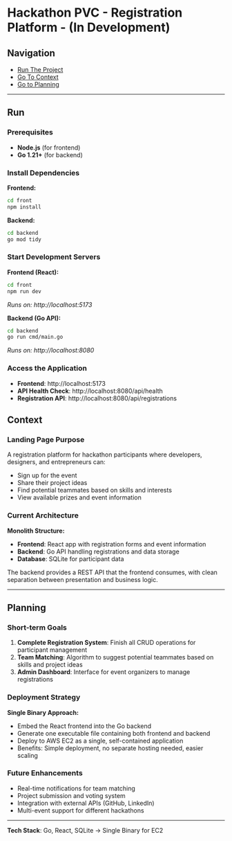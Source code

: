# Hackathon PVC - Registration Platform - (In Development)

## Navigation
- [Run The Project](#run)
- [Go To Context](#context)
- [Go to Planning](#planning)

---


## Run

### Prerequisites
- **Node.js** (for frontend)
- **Go 1.21+** (for backend)

### Install Dependencies

**Frontend:**
```bash
cd front
npm install
```

**Backend:**
```bash
cd backend
go mod tidy
```

### Start Development Servers

**Frontend (React):**
```bash
cd front
npm run dev
```
*Runs on: http://localhost:5173*

**Backend (Go API):**
```bash
cd backend
go run cmd/main.go
```
*Runs on: http://localhost:8080*

### Access the Application
- **Frontend**: http://localhost:5173
- **API Health Check**: http://localhost:8080/api/health
- **Registration API**: http://localhost:8080/api/registrations


## Context

### Landing Page Purpose
A registration platform for hackathon participants where developers, designers, and entrepreneurs can:
- Sign up for the event
- Share their project ideas
- Find potential teammates based on skills and interests
- View available prizes and event information

### Current Architecture
**Monolith Structure:**
- **Frontend**: React app with registration forms and event information
- **Backend**: Go API handling registrations and data storage
- **Database**: SQLite for participant data

The backend provides a REST API that the frontend consumes, with clean separation between presentation and business logic.

---

## Planning

### Short-term Goals
1. **Complete Registration System**: Finish all CRUD operations for participant management
2. **Team Matching**: Algorithm to suggest potential teammates based on skills and project ideas
3. **Admin Dashboard**: Interface for event organizers to manage registrations

### Deployment Strategy
**Single Binary Approach:**
- Embed the React frontend into the Go backend
- Generate one executable file containing both frontend and backend
- Deploy to AWS EC2 as a single, self-contained application
- Benefits: Simple deployment, no separate hosting needed, easier scaling

### Future Enhancements
- Real-time notifications for team matching
- Project submission and voting system
- Integration with external APIs (GitHub, LinkedIn)
- Multi-event support for different hackathons

---

**Tech Stack**: Go, React, SQLite → Single Binary for EC2
